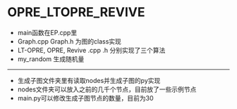 # OPRE_LTOPRE_REVIVE

* main函数在EP.cpp里
* Graph.cpp Graph.h 为图的class实现
* LT-OPRE, OPRE, Revive .cpp .h 分别实现了三个算法
* my_random 生成随机量

---

* 生成子图文件夹里有读取nodes并生成子图的py实现
* nodes文件夹可以放入之前的几千个节点，目前放了一些示例节点
* main.py可以修改生成子图节点的数量，目前为30